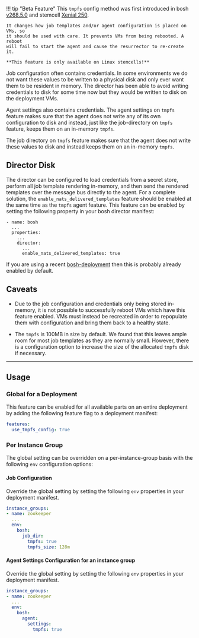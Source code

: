 !!! tip "Beta Feature"
    This `tmpfs` config method was first introduced in bosh [v268.5.0](https://github.com/cloudfoundry/bosh/releases/tag/v268.5.0) and stemcell [Xenial 250](https://bosh.io/stemcells/#ubuntu-xenial).

    It changes how job templates and/or agent configuration is placed on VMs, so
    it should be used with care. It prevents VMs from being rebooted. A reboot
    will fail to start the agent and cause the resurrector to re-create it.

    **This feature is only available on Linux stemcells!**

Job configuration often contains credentials. In some environments we do not
want these values to be written to a physical disk and only ever want them to be
resident in memory. The director has been able to avoid writing credentials to
disk for some time now but they would be written to disk on the deployment VMs.

Agent settings also contains credentials.  The agent settings on `tmpfs` feature
makes sure that the agent does not write any of its own configuration to disk
and instead, just like the job-directory on `tmpfs` feature, keeps them on an
in-memory `tmpfs`.

The job directory on `tmpfs` feature makes sure that the agent does not write
these values to disk and instead keeps them on an in-memory `tmpfs`.

## Director Disk

The director can be configured to load credentials from a secret store, perform
all job template rendering in-memory, and then send the rendered templates over
the message bus directly to the agent. For a complete solution, the
`enable_nats_delivered_templates` feature should be enabled at the same time as
the `tmpfs` agent feature. This feature can be enabled by setting the following
property in your bosh director manifest:

```
- name: bosh
  ...
  properties:
    ...
    director:
      ...
      enable_nats_delivered_templates: true
```

If you are using a recent
[bosh-deployment](https://github.com/cloudfoundry/bosh-deployment) then this is
probably already enabled by default.


## Caveats

* Due to the job configuration and credentials only being stored in-memory, it
  is not possible to successfully reboot VMs which have this feature enabled.
  VMs must instead be recreated in order to repopulate them with configuration
  and bring them back to a healthy state.

* The `tmpfs` is 100MB in size by default. We found that this leaves ample room
  for most job templates as they are normally small. However, there is a
  configuration option to increase the size of the allocated `tmpfs` disk if
  necessary.

---

## Usage

### Global for a Deployment

This feature can be enabled for all available parts on an entire deployment by
adding the following feature flag to a deployment manifest:

```yaml
features:
  use_tmpfs_config: true
```

### Per Instance Group

The global setting can be overridden on a per-instance-group basis with the
following `env` configuration options:

#### Job Configuration

Override the global setting by setting the following `env` properties in your
deployment manifest.

```yaml
instance_groups:
- name: zookeeper
  ...
  env:
    bosh:
      job_dir:
        tmpfs: true
        tmpfs_size: 128m
```

#### Agent Settings Configuration for an instance group

Override the global setting by setting the following `env` properties in your
deployment manifest.

```yaml
instance_groups:
- name: zookeeper
  ...
  env:
    bosh:
      agent:
        settings:
          tmpfs: true
```
